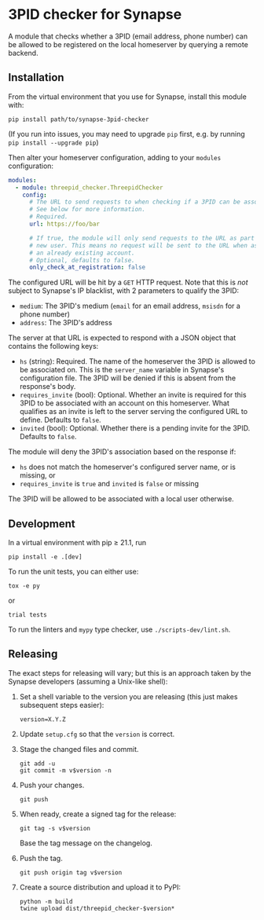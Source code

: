 # 3PID checker for Synapse

A module that checks whether a 3PID (email address, phone number) can be allowed to be
registered on the local homeserver by querying a remote backend.

## Installation

From the virtual environment that you use for Synapse, install this module with:
```shell
pip install path/to/synapse-3pid-checker
```
(If you run into issues, you may need to upgrade `pip` first, e.g. by running
`pip install --upgrade pip`)

Then alter your homeserver configuration, adding to your `modules` configuration:
```yaml
modules:
  - module: threepid_checker.ThreepidChecker
    config:
      # The URL to send requests to when checking if a 3PID can be associated to an account.
      # See below for more information.
      # Required.
      url: https://foo/bar

      # If true, the module will only send requests to the URL as part of registering a
      # new user. This means no request will be sent to the URL when associating a 3PID with
      # an already existing account.
      # Optional, defaults to false.
      only_check_at_registration: false
```

The configured URL will be hit by a `GET` HTTP request. Note that this is _not_ subject to Synapse's IP blacklist, with 2 parameters to qualify the 3PID:

* `medium`: The 3PID's medium (`email` for an email address, `msisdn` for a phone number)
* `address`: The 3PID's address

The server at that URL is expected to respond with a JSON object that contains the following keys:

* `hs` (string): Required. The name of the homeserver the 3PID is allowed to be associated
                 on. This is the `server_name` variable in Synapse's configuration file. 
                 The 3PID will be denied if this is absent from the response's body.
* `requires_invite` (bool): Optional. Whether an invite is required for this 3PID to be associated 
                            with an account on this homeserver. What qualifies as an invite is left to the
                            server serving the configured URL to define. Defaults to `false`.
* `invited` (bool): Optional. Whether there is a pending invite for the 3PID. Defaults to `false`.

The module will deny the 3PID's association based on the response if:

* `hs` does not match the homeserver's configured server name, or is missing, or
* `requires_invite` is `true` and `invited` is `false` or missing

The 3PID will be allowed to be associated with a local user otherwise.


## Development

In a virtual environment with pip ≥ 21.1, run
```shell
pip install -e .[dev]
```

To run the unit tests, you can either use:
```shell
tox -e py
```
or
```shell
trial tests
```

To run the linters and `mypy` type checker, use `./scripts-dev/lint.sh`.


## Releasing

The exact steps for releasing will vary; but this is an approach taken by the
Synapse developers (assuming a Unix-like shell):

 1. Set a shell variable to the version you are releasing (this just makes
    subsequent steps easier):
    ```shell
    version=X.Y.Z
    ```

 2. Update `setup.cfg` so that the `version` is correct.

 3. Stage the changed files and commit.
    ```shell
    git add -u
    git commit -m v$version -n
    ```

 4. Push your changes.
    ```shell
    git push
    ```

 5. When ready, create a signed tag for the release:
    ```shell
    git tag -s v$version
    ```
    Base the tag message on the changelog.

 6. Push the tag.
    ```shell
    git push origin tag v$version
    ```

 7. Create a source distribution and upload it to PyPI:
    ```shell
    python -m build
    twine upload dist/threepid_checker-$version*
    ```
